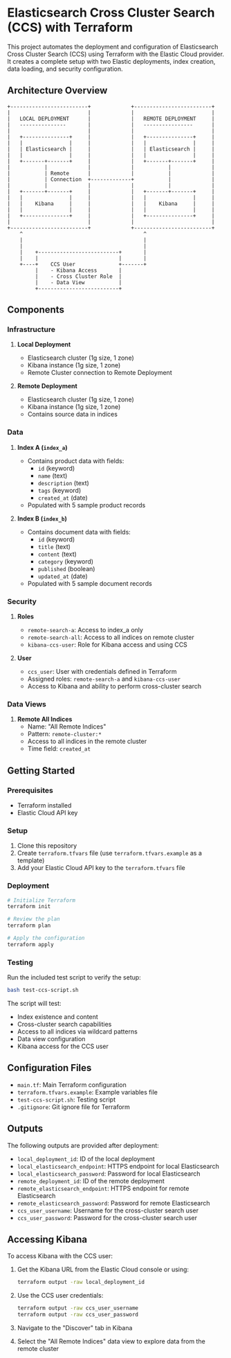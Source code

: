# Elasticsearch Cross Cluster Search (CCS) with Terraform

This project automates the deployment and configuration of Elasticsearch Cross Cluster Search (CCS) using Terraform with the Elastic Cloud provider. It creates a complete setup with two Elastic deployments, index creation, data loading, and security configuration.

## Architecture Overview

```
+-------------------------+             +-------------------------+
|                         |             |                         |
|   LOCAL DEPLOYMENT      |             |   REMOTE DEPLOYMENT     |
|   ---------------       |             |   ----------------      |
|                         |             |                         |
|   +---------------+     |             |   +---------------+     |
|   |               |     |             |   |               |     |
|   | Elasticsearch |     |             |   | Elasticsearch |     |
|   |               |     |             |   |               |     |
|   +-------+-------+     |             |   +-------+-------+     |
|           |             |             |           |             |
|           | Remote      |             |           |             |
|           | Connection  +-------------+           |             |
|           |             |             |           |             |
|   +-------+-------+     |             |   +-------+-------+     |
|   |               |     |             |   |               |     |
|   |    Kibana     |     |             |   |    Kibana     |     |
|   |               |     |             |   |               |     |
|   +---------------+     |             |   +---------------+     |
|                         |             |                         |
+-------------------------+             +-------------------------+
    ^                                       ^
    |                                       |
    |                                       |
    |    +--------------------------+       |
    |    |                          |       |
    +----+    CCS User              +-------+
         |    - Kibana Access       |
         |    - Cross Cluster Role  |
         |    - Data View           |
         +--------------------------+
```

## Components

### Infrastructure

1. **Local Deployment**
   - Elasticsearch cluster (1g size, 1 zone)
   - Kibana instance (1g size, 1 zone)
   - Remote Cluster connection to Remote Deployment

2. **Remote Deployment**
   - Elasticsearch cluster (1g size, 1 zone)
   - Kibana instance (1g size, 1 zone)
   - Contains source data in indices

### Data

1. **Index A (`index_a`)**
   - Contains product data with fields:
     - `id` (keyword)
     - `name` (text)
     - `description` (text)
     - `tags` (keyword)
     - `created_at` (date)
   - Populated with 5 sample product records

2. **Index B (`index_b`)**
   - Contains document data with fields:
     - `id` (keyword)
     - `title` (text)
     - `content` (text)
     - `category` (keyword)
     - `published` (boolean)
     - `updated_at` (date)
   - Populated with 5 sample document records

### Security

1. **Roles**
   - `remote-search-a`: Access to index_a only
   - `remote-search-all`: Access to all indices on remote cluster
   - `kibana-ccs-user`: Role for Kibana access and using CCS

2. **User**
   - `ccs_user`: User with credentials defined in Terraform
   - Assigned roles: `remote-search-a` and `kibana-ccs-user`
   - Access to Kibana and ability to perform cross-cluster search

### Data Views

1. **Remote All Indices**
   - Name: "All Remote Indices"
   - Pattern: `remote-cluster:*`
   - Access to all indices in the remote cluster
   - Time field: `created_at`

## Getting Started

### Prerequisites

- Terraform installed
- Elastic Cloud API key

### Setup

1. Clone this repository
2. Create `terraform.tfvars` file (use `terraform.tfvars.example` as a template)
3. Add your Elastic Cloud API key to the `terraform.tfvars` file

### Deployment

```bash
# Initialize Terraform
terraform init

# Review the plan
terraform plan

# Apply the configuration
terraform apply
```

### Testing

Run the included test script to verify the setup:

```bash
bash test-ccs-script.sh
```

The script will test:
- Index existence and content
- Cross-cluster search capabilities
- Access to all indices via wildcard patterns
- Data view configuration
- Kibana access for the CCS user

## Configuration Files

- `main.tf`: Main Terraform configuration
- `terraform.tfvars.example`: Example variables file
- `test-ccs-script.sh`: Testing script
- `.gitignore`: Git ignore file for Terraform

## Outputs

The following outputs are provided after deployment:

- `local_deployment_id`: ID of the local deployment
- `local_elasticsearch_endpoint`: HTTPS endpoint for local Elasticsearch
- `local_elasticsearch_password`: Password for local Elasticsearch
- `remote_deployment_id`: ID of the remote deployment
- `remote_elasticsearch_endpoint`: HTTPS endpoint for remote Elasticsearch
- `remote_elasticsearch_password`: Password for remote Elasticsearch
- `ccs_user_username`: Username for the cross-cluster search user
- `ccs_user_password`: Password for the cross-cluster search user

## Accessing Kibana

To access Kibana with the CCS user:

1. Get the Kibana URL from the Elastic Cloud console or using:
   ```bash
   terraform output -raw local_deployment_id
   ```

2. Use the CCS user credentials:
   ```bash
   terraform output -raw ccs_user_username
   terraform output -raw ccs_user_password
   ```

3. Navigate to the "Discover" tab in Kibana
4. Select the "All Remote Indices" data view to explore data from the remote cluster